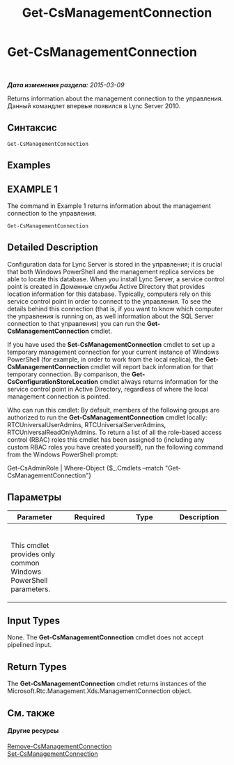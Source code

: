 ﻿---
title: Get-CsManagementConnection
TOCTitle: Get-CsManagementConnection
ms:assetid: b0e2377c-6aab-45d8-b71d-0d37c6f6dae3
ms:mtpsurl: https://technet.microsoft.com/ru-ru/library/Gg412849(v=OCS.15)
ms:contentKeyID: 49310872
ms.date: 05/19/2016
mtps_version: v=OCS.15
ms.translationtype: HT
---

# Get-CsManagementConnection

 

_**Дата изменения раздела:** 2015-03-09_

Returns information about the management connection to the управления. Данный командлет впервые появился в Lync Server 2010.

## Синтаксис

    Get-CsManagementConnection

## Examples

## EXAMPLE 1

The command in Example 1 returns information about the management connection to the управления.

    Get-CsManagementConnection

## Detailed Description

Configuration data for Lync Server is stored in the управления; it is crucial that both Windows PowerShell and the management replica services be able to locate this database. When you install Lync Server, a service control point is created in Доменные службы Active Directory that provides location information for this database. Typically, computers rely on this service control point in order to connect to the управления. To see the details behind this connection (that is, if you want to know which computer the управления is running on, as well information about the SQL Server connection to that управления) you can run the **Get-CsManagementConnection** cmdlet.

If you have used the **Set-CsManagementConnection** cmdlet to set up a temporary management connection for your current instance of Windows PowerShell (for example, in order to work from the local replica), the **Get-CsManagementConnection** cmdlet will report back information for that temporary connection. By comparison, the **Get-CsConfigurationStoreLocation** cmdlet always returns information for the service control point in Active Directory, regardless of where the local management connection is pointed.

Who can run this cmdlet: By default, members of the following groups are authorized to run the **Get-CsManagementConnection** cmdlet locally: RTCUniversalUserAdmins, RTCUniversalServerAdmins, RTCUniversalReadOnlyAdmins. To return a list of all the role-based access control (RBAC) roles this cmdlet has been assigned to (including any custom RBAC roles you have created yourself), run the following command from the Windows PowerShell prompt:

Get-CsAdminRole | Where-Object {$\_.Cmdlets –match "Get-CsManagementConnection"}

## Параметры


<table>
<colgroup>
<col style="width: 25%" />
<col style="width: 25%" />
<col style="width: 25%" />
<col style="width: 25%" />
</colgroup>
<thead>
<tr class="header">
<th>Parameter</th>
<th>Required</th>
<th>Type</th>
<th>Description</th>
</tr>
</thead>
<tbody>
<tr class="odd">
<td><p></p></td>
<td><p></p></td>
<td><p></p></td>
<td><p></p></td>
</tr>
<tr class="even">
<td><p>This cmdlet provides only common Windows PowerShell parameters.</p></td>
<td> </td>
<td> </td>
<td> </td>
</tr>
</tbody>
</table>


## Input Types

None. The **Get-CsManagementConnection** cmdlet does not accept pipelined input.

## Return Types

The **Get-CsManagementConnection** cmdlet returns instances of the Microsoft.Rtc.Management.Xds.ManagementConnection object.

## См. также

#### Другие ресурсы

[Remove-CsManagementConnection](remove-csmanagementconnection.md)  
[Set-CsManagementConnection](set-csmanagementconnection.md)

